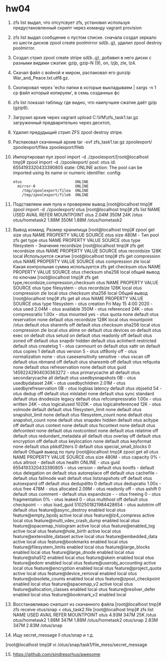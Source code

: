 # hw04
1. zfs list выдал, что отсутсвует zfs, установил используя предустановленный скрипт через команду vagrant provision
2. zfs list выдал сообщение о пустом списке. сначала создал зеркало из шести дисков zpool create poolmirror sd{b..g},
 удалил zpool destroy poolmirror.
3. Создал стрип zpool create stripe sd{b..g}, добавил в него диски  с разными видами сжатия: gzip, gzip-N (9), on, lzjb, zle, lz4.
4. Скачал файл с войной и миром, распаковал его gunzip War_and_Peace.txt.utf8.gz.
5. Скопировал через 'echo папки в которые выкладываем | xargs -n 1 cp файл который копируем', в семь созданных фс
6. zfs list показал таблицу где видно, что наилучшее сжатие даёт gzip (gzip9).

7. Загрузил архив через vagrant upload C:\VM\zfs_task1.tar.gz загруженный предварительно через десктоп,
8. Удалил предудыщий стрип ZFS zpool destroy stripe.
9. Распаковал скаченный архив tar -xvf zfs_task1.tar.gz
zpoolexport/
zpoolexport/filea
zpoolexport/fileb
10. Импортировал пул zpool import -d ./zpoolexport/[root@localhost tmp]# zpool import -d ./zpoolexport/
   pool: otus
     id: 6554193320433390805
  state: ONLINE
 action: The pool can be imported using its name or numeric identifier.
 config:

        otus                        ONLINE
          mirror-0                  ONLINE
            /tmp/zpoolexport/filea  ONLINE
            /tmp/zpoolexport/fileb  ONLINE
11. Подставляем имя пула и проверяем вывод 
[root@localhost tmp]# zpool import -d ./zpoolexport/ otus
[root@localhost tmp]# zfs list
NAME             USED  AVAIL     REFER  MOUNTPOINT
otus            2.04M   350M       24K  /otus
otus/hometask2  1.88M   350M     1.88M  /otus/hometask2
12. Вывод команд. Размер хранилища
[root@localhost tmp]# zpool get size otus
NAME  PROPERTY  VALUE  SOURCE
otus  size      480M   -
                 Тип pool
zfs get type otus
NAME  PROPERTY  VALUE       SOURCE
otus  type      filesystem  -
                Значение recordsize
[root@localhost tmp]# zfs get recordsize otus
NAME  PROPERTY    VALUE    SOURCE
otus  recordsize  128K     local
                Используется сжатие
[root@localhost tmp]# zfs get compression otus
NAME  PROPERTY     VALUE     SOURCE
otus  compression  zle       local
                Какая контрольная сумма используется
 zfs get checksum otus
NAME  PROPERTY  VALUE      SOURCE
otus  checksum  sha256     local
              общий вывод по ключам
[root@localhost tmp]# zfs get type,recordsize,compression,checksum otus
NAME  PROPERTY     VALUE       SOURCE
otus  type         filesystem  -
otus  recordsize   128K        local
otus  compression  zle         local
otus  checksum     sha256      local
	        Общий вывод 
[root@localhost tmp]# zfs get all otus
NAME  PROPERTY              VALUE                  SOURCE
otus  type                  filesystem             -
otus  creation              Fri May 15  4:00 2020  -
otus  used                  2.04M                  -
otus  available             350M                   -
otus  referenced            24K                    -
otus  compressratio         1.00x                  -
otus  mounted               yes                    -
otus  quota                 none                   default
otus  reservation           none                   default
otus  recordsize            128K                   local
otus  mountpoint            /otus                  default
otus  sharenfs              off                    default
otus  checksum              sha256                 local
otus  compression           zle                    local
otus  atime                 on                     default
otus  devices               on                     default
otus  exec                  on                     default
otus  setuid                on                     default
otus  readonly              off                    default
otus  zoned                 off                    default
otus  snapdir               hidden                 default
otus  aclinherit            restricted             default
otus  createtxg             1                      -
otus  canmount              on                     default
otus  xattr                 on                     default
otus  copies                1                      default
otus  version               5                      -
otus  utf8only              off                    -
otus  normalization         none                   -
otus  casesensitivity       sensitive              -
otus  vscan                 off                    default
otus  nbmand                off                    default
otus  sharesmb              off                    default
otus  refquota              none                   default
otus  refreservation        none                   default
otus  guid                  14592242904030363272   -
otus  primarycache          all                    default
otus  secondarycache        all                    default
otus  usedbysnapshots       0B                     -
otus  usedbydataset         24K                    -
otus  usedbychildren        2.01M                  -
otus  usedbyrefreservation  0B                     -
otus  logbias               latency                default
otus  objsetid              54                     -
otus  dedup                 off                    default
otus  mlslabel              none                   default
otus  sync                  standard               default
otus  dnodesize             legacy                 default
otus  refcompressratio      1.00x                  -
otus  written               24K                    -
otus  logicalused           1020K                  -
otus  logicalreferenced     12K                    -
otus  volmode               default                default
otus  filesystem_limit      none                   default
otus  snapshot_limit        none                   default
otus  filesystem_count      none                   default
otus  snapshot_count        none                   default
otus  snapdev               hidden                 default
otus  acltype               off                    default
otus  context               none                   default
otus  fscontext             none                   default
otus  defcontext            none                   default
otus  rootcontext           none                   default
otus  relatime              off                    default
otus  redundant_metadata    all                    default
otus  overlay               off                    default
otus  encryption            off                    default
otus  keylocation           none                   default
otus  keyformat             none                   default
otus  pbkdf2iters           0                      default
otus  special_small_blocks  0                      default
		Общий вывод по пулу
[root@localhost tmp]# zpool get all otus
NAME  PROPERTY                       VALUE                          SOURCE
otus  size                           480M                           -
otus  capacity                       0%                             -
otus  altroot                        -                              default
otus  health                         ONLINE                         -
otus  guid                           6554193320433390805            -
otus  version                        -                              default
otus  bootfs                         -                              default
otus  delegation                     on                             default
otus  autoreplace                    off                            default
otus  cachefile                      -                              default
otus  failmode                       wait                           default
otus  listsnapshots                  off                            default
otus  autoexpand                     off                            default
otus  dedupditto                     0                              default
otus  dedupratio                     1.00x                          -
otus  free                           478M                           -
otus  allocated                      2.09M                          -
otus  readonly                       off                            -
otus  ashift                         0                              default
otus  comment                        -                              default
otus  expandsize                     -                              -
otus  freeing                        0                              -
otus  fragmentation                  0%                             -
otus  leaked                         0                              -
otus  multihost                      off                            default
otus  checkpoint                     -                              -
otus  load_guid                      5102501821984428654            -
otus  autotrim                       off                            default
otus  feature@async_destroy          enabled                        local
otus  feature@empty_bpobj            active                         local
otus  feature@lz4_compress           active                         local
otus  feature@multi_vdev_crash_dump  enabled                        local
otus  feature@spacemap_histogram     active                         local
otus  feature@enabled_txg            active                         local
otus  feature@hole_birth             active                         local
otus  feature@extensible_dataset     active                         local
otus  feature@embedded_data          active                         local
otus  feature@bookmarks              enabled                        local
otus  feature@filesystem_limits      enabled                        local
otus  feature@large_blocks           enabled                        local
otus  feature@large_dnode            enabled                        local
otus  feature@sha512                 enabled                        local
otus  feature@skein                  enabled                        local
otus  feature@edonr                  enabled                        local
otus  feature@userobj_accounting     active                         local
otus  feature@encryption             enabled                        local
otus  feature@project_quota          active                         local
otus  feature@device_removal         enabled                        local
otus  feature@obsolete_counts        enabled                        local
otus  feature@zpool_checkpoint       enabled                        local
otus  feature@spacemap_v2            active                         local
otus  feature@allocation_classes     enabled                        local
otus  feature@resilver_defer         enabled                        local
otus  feature@bookmark_v2            enabled                        local

13. Восстанавливаю снапшот из скачанного файла
[root@localhost tmp]# zfs receive otus/snap < otus_task2.file
[root@localhost tmp]# zfs list
NAME             USED  AVAIL     REFER  MOUNTPOINT
otus            4.93M   347M       25K  /otus
otus/hometask2  1.88M   347M     1.88M  /otus/hometask2
otus/snap       2.83M   347M     2.83M  /otus/snap
14. Ищу secret_message ll otus/snap и т.д.

[root@localhost tmp]# vi /otus/snap/task1/file_mess/secret_message

15. https://github.com/sindresorhus/awesome

